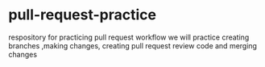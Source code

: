 # pull-request-practice
respository  for practicing pull request workflow
we will practice creating branches ,making changes, creating pull request review code and merging changes
